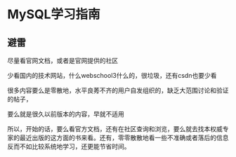 # MySQL学习指南

## 避雷

尽量看官网文档，或者是官网提供的社区

少看国内的技术网站，什么webschool3什么的，很垃圾，还有csdn也要少看

很多内容要么是零散地，水平良莠不齐的用户自发组织的，缺乏大范围讨论和验证的帖子，

要么就是很久以前版本的内容，早就不适用

所以，开始的话，要么看官方文档，还有在社区查询和浏览，要么就去找本权威专家的最近出版的这方面的书来看。还有，零零散散地看一些不准确或者落后的信息反而不如比较系统地学习，还更能节省时间。
